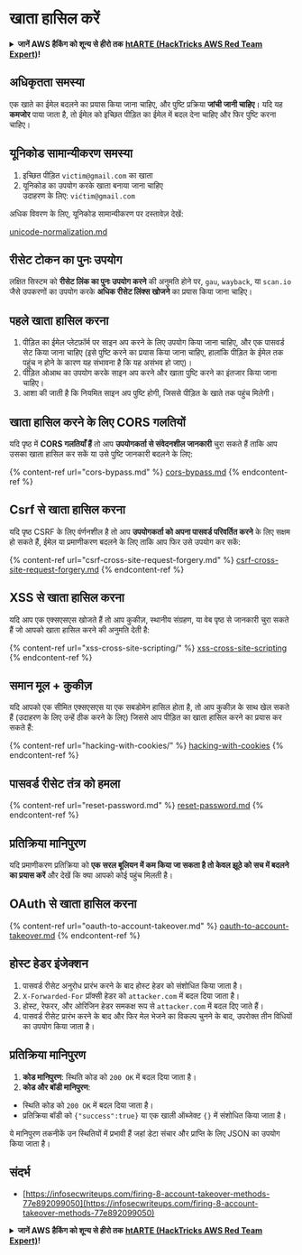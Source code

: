 # खाता हासिल करें

<details>

<summary><strong>जानें AWS हैकिंग को शून्य से हीरो तक</strong> <a href="https://training.hacktricks.xyz/courses/arte"><strong>htARTE (HackTricks AWS Red Team Expert)</strong></a><strong>!</strong></summary>

HackTricks का समर्थन करने के अन्य तरीके:

* यदि आप अपनी **कंपनी का विज्ञापन HackTricks में देखना चाहते हैं** या **HackTricks को PDF में डाउनलोड करना चाहते हैं** तो [**सदस्यता योजनाएं देखें**](https://github.com/sponsors/carlospolop)!
* [**आधिकारिक PEASS और HackTricks स्वैग**](https://peass.creator-spring.com) प्राप्त करें
* [**The PEASS Family**](https://opensea.io/collection/the-peass-family) की खोज करें, हमारा विशेष [**NFTs**](https://opensea.io/collection/the-peass-family) संग्रह
* **शामिल हों** 💬 [**डिस्कॉर्ड समूह**](https://discord.gg/hRep4RUj7f) या [**टेलीग्राम समूह**](https://t.me/peass) या **मुझे** **ट्विटर** 🐦 [**@carlospolopm**](https://twitter.com/carlospolopm)** पर फॉलो** करें।
* **हैकिंग ट्रिक्स साझा करें** द्वारा PRs सबमिट करके [**HackTricks**](https://github.com/carlospolop/hacktricks) और [**HackTricks Cloud**](https://github.com/carlospolop/hacktricks-cloud) github repos.

</details>

## **अधिकृतता समस्या**

एक खाते का ईमेल बदलने का प्रयास किया जाना चाहिए, और पुष्टि प्रक्रिया **जांची जानी चाहिए**। यदि यह **कमजोर** पाया जाता है, तो ईमेल को इच्छित पीड़ित का ईमेल में बदल देना चाहिए और फिर पुष्टि करना चाहिए।

## **यूनिकोड सामान्यीकरण समस्या**

1. इच्छित पीड़ित `victim@gmail.com` का खाता
2. यूनिकोड का उपयोग करके खाता बनाया जाना चाहिए\
उदाहरण के लिए: `vićtim@gmail.com`

अधिक विवरण के लिए, यूनिकोड सामान्यीकरण पर दस्तावेज़ देखें:

[unicode-normalization.md](unicode-injection/unicode-normalization.md)

## **रीसेट टोकन का पुनः उपयोग**

लक्षित सिस्टम को **रीसेट लिंक का पुनः उपयोग करने** की अनुमति होने पर, `gau`, `wayback`, या `scan.io` जैसे उपकरणों का उपयोग करके **अधिक रीसेट लिंक्स खोजने** का प्रयास किया जाना चाहिए।

## **पहले खाता हासिल करना**

1. पीड़ित का ईमेल प्लेटफ़ॉर्म पर साइन अप करने के लिए उपयोग किया जाना चाहिए, और एक पासवर्ड सेट किया जाना चाहिए (इसे पुष्टि करने का प्रयास किया जाना चाहिए, हालांकि पीड़ित के ईमेल तक पहुंच न होने के कारण यह संभावना है कि यह असंभव हो जाए)।
2. पीड़ित ओआथ का उपयोग करके साइन अप करने और खाता पुष्टि करने का इंतजार किया जाना चाहिए।
3. आशा की जाती है कि नियमित साइन अप पुष्टि होगी, जिससे पीड़ित के खाते तक पहुंच मिलेगी।


## **खाता हासिल करने के लिए CORS गलतियों**

यदि पृष्ठ में **CORS गलतियाँ हैं** तो आप **उपयोगकर्ता से संवेदनशील जानकारी** चुरा सकते हैं ताकि आप उसका खाता हासिल कर सकें या उसे पुष्टि जानकारी बदलने के लिए:

{% content-ref url="cors-bypass.md" %}
[cors-bypass.md](cors-bypass.md)
{% endcontent-ref %}

## **Csrf से खाता हासिल करना**

यदि पृष्ठ CSRF के लिए वंर्णनशील है तो आप **उपयोगकर्ता को अपना पासवर्ड परिवर्तित करने** के लिए सक्षम हो सकते हैं, ईमेल या प्रमाणीकरण बदलने के लिए ताकि आप फिर उसे उपयोग कर सकें:

{% content-ref url="csrf-cross-site-request-forgery.md" %}
[csrf-cross-site-request-forgery.md](csrf-cross-site-request-forgery.md)
{% endcontent-ref %}

## **XSS से खाता हासिल करना**

यदि आप एक एक्सएसएस खोजते हैं तो आप कुकीज़, स्थानीय संग्रहण, या वेब पृष्ठ से जानकारी चुरा सकते हैं जो आपको खाता हासिल करने की अनुमति देती है:

{% content-ref url="xss-cross-site-scripting/" %}
[xss-cross-site-scripting](xss-cross-site-scripting/)
{% endcontent-ref %}

## **समान मूल + कुकीज़**

यदि आपको एक सीमित एक्सएसएस या एक सबडोमेन हासिल होता है, तो आप कुकीज़ के साथ खेल सकते हैं (उदाहरण के लिए उन्हें ठीक करने के लिए) जिससे आप पीड़ित का खाता हासिल करने का प्रयास कर सकते हैं:

{% content-ref url="hacking-with-cookies/" %}
[hacking-with-cookies](hacking-with-cookies/)
{% endcontent-ref %}

## **पासवर्ड रीसेट तंत्र को हमला**

{% content-ref url="reset-password.md" %}
[reset-password.md](reset-password.md)
{% endcontent-ref %}

## **प्रतिक्रिया मानिपुरण**

यदि प्रमाणीकरण प्रतिक्रिया को **एक सरल बूलियन में कम किया जा सकता है तो केवल झूठे को सच में बदलने का प्रयास करें** और देखें कि क्या आपको कोई पहुंच मिलती है।

## OAuth से खाता हासिल करना

{% content-ref url="oauth-to-account-takeover.md" %}
[oauth-to-account-takeover.md](oauth-to-account-takeover.md)
{% endcontent-ref %}

## होस्ट हेडर इंजेक्शन

1. पासवर्ड रीसेट अनुरोध प्रारंभ करने के बाद होस्ट हेडर को संशोधित किया जाता है।
2. `X-Forwarded-For` प्रॉक्सी हेडर को `attacker.com` में बदल दिया जाता है।
3. होस्ट, रेफरर, और ओरिजिन हेडर समकक्ष रूप से `attacker.com` में बदल दिए जाते हैं।
4. पासवर्ड रीसेट प्रारंभ करने के बाद और फिर मेल भेजने का विकल्प चुनने के बाद, उपरोक्त तीन विधियों का उपयोग किया जाता है।

## प्रतिक्रिया मानिपुरण

1. **कोड मानिपुरण**: स्थिति कोड को `200 OK` में बदल दिया जाता है।
2. **कोड और बॉडी मानिपुरण**:
- स्थिति कोड को `200 OK` में बदल दिया जाता है।
- प्रतिक्रिया बॉडी को `{"success":true}` या एक खाली ऑब्जेक्ट `{}` में संशोधित किया जाता है।

ये मानिपुरण तकनीकें उन स्थितियों में प्रभावी हैं जहां डेटा संचार और प्राप्ति के लिए JSON का उपयोग किया जाता है।


## संदर्भ

* [https://infosecwriteups.com/firing-8-account-takeover-methods-77e892099050](https://infosecwriteups.com/firing-8-account-takeover-methods-77e892099050)

<details>

<summary><strong>जानें AWS हैकिंग को शून्य से हीरो तक</strong> <a href="https://training.hacktricks.xyz/courses/arte"><strong>htARTE (HackTricks AWS Red Team Expert)</strong></a><strong>!</strong></summary>

HackTricks का समर्थन करने के अन्य तरीके:

* यदि आप अपनी **कंपनी का विज्ञापन HackTricks में देखना चाहते हैं** या **HackTricks को PDF में डाउनलोड करना चाहिए** तो [**सदस्यता योजनाएं देखें**](https://github.com/sponsors/carlospolop)!
* [**आधिकारिक PEASS और HackTricks स्वैग**](https://peass.creator-spring.com) प्राप्त करें
* [**The PEASS Family**](https://opensea.io/collection/the-peass-family) की खोज करें, हमारा विशेष [**NFTs**](https://opensea.io/collection/the-peass-family) संग्रह
* **शामिल हों** 💬 [**डिस्कॉर्ड समूह**](https://discord.gg/hRep4RUj7f) या [**टेलीग्राम समूह**](https://t.me/peass) या **मुझे** **ट्विटर** 🐦 [**@carlospolopm**](https://twitter.com/carlospolopm)** पर फॉलो** करें।
* **हैकिंग ट्रिक्स साझा करें** द्वारा PRs सबमिट करके [**HackTricks**](https://github.com/carlospolop/hacktricks) और [**HackTricks Cloud**](https://github.com/carlospolop
